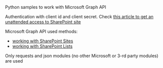 Python samples to work with Microsoft Graph API

Authentication with client id and client secret. Check [this article to get an unattended access to SharePoint site](https://vladilen.com/software/sharepoint/sites-selected-api-permissions-for-sharepoint-access/)

Microsoft Graph API used methods:
- [working with SharePoint Sites](https://learn.microsoft.com/en-us/graph/api/resources/site)
- [working with SharePoint Lists](https://learn.microsoft.com/en-us/graph/api/resources/list)

Only requests and json modules (no other Microsoft or 3-rd party modules) are used

